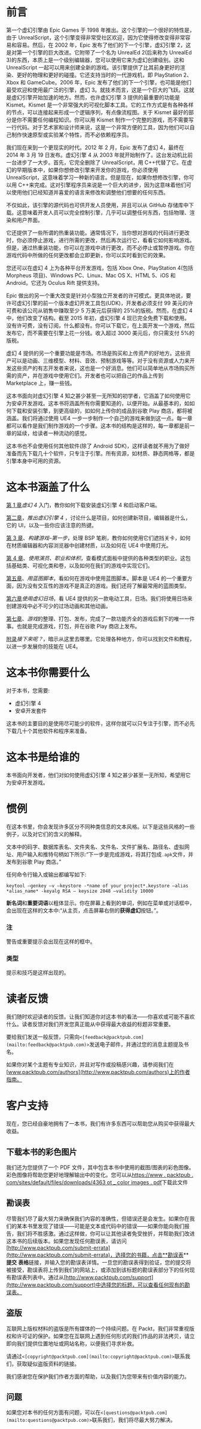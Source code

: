 # 前言

第一个虚幻引擎由 Epic Games 于 1998 年推出。这个引擎的一个很好的特性是，由于 UnrealScript，这个引擎变得非常受社区欢迎，因为它使得修改变得非常容易和容易。然后，在 2002 年，Epic 发布了他们的下一个引擎，虚幻引擎 2，这是对第一个引擎的巨大改进。它附带了一个名为 UnrealEd 2(后来称为 UnrealEd 3)的东西，本质上是一个级别编辑器，您可以使用它来为虚幻创建级别。这和 UnrealScript 一起可以用来创建全新的游戏。该引擎提供了比其前身更好的渲染、更好的物理和更好的碰撞。它还支持当时的一代游戏机，即 PlayStation 2、Xbox 和 GameCube。2006 年，Epic 发布了他们的下一个引擎，也可能是他们最受欢迎和使用最广泛的引擎，虚幻 3。就技术而言，这是一个巨大的飞跃。这就是虚幻引擎开始加速的地方。然而，也许虚幻引擎 3 提供的最重要的功能是 Kismet。Kismet 是一个非常强大的可视化脚本工具。它的工作方式是有各种各样的节点，可以连接起来形成一个逻辑序列，有点像流程图。关于 Kismet 最好的部分是你不需要任何编程知识。你可以用 Kismet 制作一个完整的游戏，而不需要写一行代码。对于艺术家和设计师来说，这是一个非常方便的工具，因为他们可以自己制作快速原型或实验某个特性，而不必依赖程序员。

我们现在来到一个更现实的时代。2012 年 2 月，Epic 发布了虚幻 4，最终在 2014 年 3 月 19 日发布。虚幻引擎 4 从 2003 年就开始制作了。这台发动机比前一台进步了一大步。首先，它完全删除了 UnrealScript，用 C++代替了它。在虚幻的早期版本中，如果你想修改引擎来开发你的游戏，你必须使用 UnrealScript，这意味着学习一种新的语言。但是现在，如果你想修改引擎，你可以用 C++来完成。这对引擎程序员来说是一个巨大的进步，因为这意味着他们可以使用他们已经知道并喜爱的语言来修改和调整他们想要的任何东西。

不仅如此，该引擎的源代码也可供开发人员使用，并且可以从 GitHub 存储库中下载。这意味着开发人员可以完全控制引擎，几乎可以调整任何东西，包括物理、渲染和用户界面。

它还提供了一些所谓的热重装功能。通常情况下，当你想对游戏的代码进行更改时，你必须停止游戏，进行所需的更改，然后再次运行它，看看它如何影响游戏。但是，通过热重装功能，你可以在游戏中进行更改，而不必停止或暂停游戏。你在游戏代码中所做的任何更改都会立即更新，你可以实时看到它的效果。

您还可以在虚幻 4 上为各种平台开发游戏，包括 Xbox One、PlayStation 4(包括 Morpheus 项目)、Windows PC、Linux、Mac OS X、HTML 5、iOS 和 Android。它还为 Oculus Rift 提供支持。

Epic 做出的另一个重大改变是针对小型独立开发者的许可模式。更具体地说，要许可虚幻引擎的前一个版本虚幻开发工具包(UDK)，开发者必须支付 99 美元的许可费和该公司从销售中赚取至少 5 万美元后获得的 25%的版税。然而，在虚幻 4 中，他们改变了结构。截至 2015 年初，虚幻引擎 4 现已完全免费下载和使用。没有许可费，没有订阅，什么都没有。你可以下载它，在上面开发一个游戏，然后发布它，而不需要在引擎上花一分钱。收入超过 3000 美元后，你只需支付 5%的版税。

虚幻 4 提供的另一个重要功能是市场。市场是购买和上传资产的好地方。这些资产可以是动画、三维模型、材料、音效、预制游戏等等。对于没有资源或人力来开发这些资产的有志开发者来说，这也是一个好消息。他们可以简单地从市场购买所需的资产，并在游戏中使用它们。开发者也可以把自己的作品上传到 Marketplace 上，赚一些钱。

这本书面向对虚幻引擎 4 知之甚少甚至一无所知的初学者，它涵盖了如何使用它为安卓开发游戏。这本书将涵盖所有你需要知道的，以便开始。从最基本的，如如何下载和安装引擎，到更高级的，如如何上传你的成品到谷歌 Play 商店，都将被涵盖。我们将通过使用 UE4 一步一步制作一个自己的游戏来做到这一点。每一章都可以看作是我们制作游戏的一个步骤。这本书的结构是这样的，每一章都是前一章的延续，给读者一种流动的感觉。

这本书也不会使用任何其他软件(除了 Android SDK)，这样读者就不用为了做好准备而先下载几十个软件，只专注于引擎。所有资源，如材质、静态网格等，都是引擎本身中可用的资源。

# 这本书涵盖了什么

[第 1 章](1.html#aid-DB7S1 "Chapter 1. Getting Started with Unreal 4")*虚幻 4* 入门，教你如何下载安装虚幻引擎 4 和启动客户端。

[第二章](2.html#aid-I3QM1 "Chapter 2. Launching Unreal Engine 4")，*推出虚幻引擎 4* ，讨论什么是项目，如何创建新项目，编辑器是什么，它的 UI，以及一些你应该注意的热键。

[第 3 章](3.html#aid-MSDG1 "Chapter 3. Building the Game – First Steps")、*构建游戏–第一步*，处理 BSP 笔刷，教你如何使用它们遮挡关卡，如何在材质编辑器和内容浏览器中创建材质，以及如何在 UE4 中使用灯光。

[第 4 章](4.html#aid-VF2I2 "Chapter 4. Using Actors, Classes, and Volumes")、*使用演员、职业和体积*，查看模式面板中提供的各种类型的职业。这包括基础类、可视化类和卷，以及如何在我们的游戏中实现它们。

[第五章](5.html#aid-147LC2 "Chapter 5. Scripting with Blueprints")、*用蓝图脚本*，看如何在游戏中使用蓝图脚本。脚本是 UE4 的一个重要方面，因为没有交互性的游戏不是真正的游戏。我们还将了解最常用的蓝图类型。

[第六章](6.html#aid-19UOO1 "Chapter 6. Using Unreal Matinee")*使用虚幻日场*，看 UE4 提供的另一款电动工具，日场。我们将使用日场来创建游戏中必不可少的过场动画和其他动画。

[第七章](7.html#aid-1DOR01 "Chapter 7. Finishing, Packaging, and Publishing the Game")、*游戏*的整理、打包、发布，完成了一款功能齐全的游戏后剩下的唯一一件事。也就是完成游戏，打包，并在谷歌 Play 商店上发布。

[附录](8.html#aid-1O8H62 "Appendix A. What Next?")*接下来呢？*，暗示从这里去哪里。它处理各种地方，你可以找到文件和教程，以进一步发展你的技能在 UE4。

# 这本书你需要什么

对于本书，您需要:

*   虚幻引擎 4
*   安卓开发套件

这本书的主要目的是使用尽可能少的软件，这样你就可以只专注于引擎，而不必先下载几十个其他软件和程序来准备。

# 这本书是给谁的

本书面向开发者，他们对如何使用虚幻引擎 4 知之甚少甚至一无所知，希望用它为安卓开发游戏。

# 惯例

在这本书里，你会发现许多区分不同种类信息的文本风格。以下是这些风格的一些例子，以及对它们的含义的解释。

文本中的码字、数据库表名、文件夹名、文件名、文件扩展名、路径名、虚拟网址、用户输入和推特句柄如下所示:“下一步是完成游戏，将其打包成`.apk`文件，并发布到谷歌 Play 商店。”

任何命令行输入或输出都编写如下:

```
keytool –genkey –v –keystore -*name of your project*.keystore –alias *alias_name* -keyalg RSA – keysize 2048 –validity 10000

```

**新名词**和**重要词语**以粗体显示。你在屏幕上看到的单词，例如在菜单或对话框中，会出现在这样的文本中:“从主页，点击屏幕右侧的**获得虚幻**按钮。”。

### 注

警告或重要提示会出现在这样的框中。

### 类型

提示和技巧是这样出现的。

# 读者反馈

我们随时欢迎读者的反馈。让我们知道你对这本书的看法——你喜欢或可能不喜欢什么。读者反馈对我们开发您真正能从中获得最大收益的标题非常重要。

要给我们发送一般反馈，只需向`<[feedback@packtpub.com](mailto:feedback@packtpub.com)>`发送电子邮件，并通过您的消息主题提及书名。

如果你对某个主题有专业知识，并且对写作或投稿感兴趣，请参阅我们在[www.packtpub.com/authors](http://www.packtpub.com/authors)上的作者指南。

# 客户支持

现在，您已经自豪地拥有了一本书，我们有许多东西可以帮助您从购买中获得最大收益。

## 下载本书的彩色图片

我们还为您提供了一个 PDF 文件，其中包含本书中使用的截图/图表的彩色图像。彩色图像将帮助您更好地理解输出中的变化。您可以从[https://www . packtpub . com/sites/default/files/downloads/4363 ot _ color images . pdf](https://www.packtpub.com/sites/default/files/downloads/4363OT_ColorImages.pdf)下载此文件

## 勘误表

尽管我们尽了最大努力来确保我们内容的准确性，但错误还是会发生。如果你在我们的某本书里发现了错误——可能是文本或代码中的错误——如果你能向我们报告，我们将不胜感激。通过这样做，你可以让其他读者免受挫折，并帮助我们改进这本书的后续版本。如果您发现任何勘误表，请访问[http://www.packtpub.com/submit-errata](http://www.packtpub.com/submit-errata)，选择您的书籍，点击**勘误表** **提交** **表格**链接，并输入您的勘误表详情。一旦您的勘误表得到验证，您的提交将被接受，勘误表将上传到我们的网站上，或添加到该标题的勘误表部分下的任何现有勘误表列表中。通过从[http://www.packtpub.com/support](http://www.packtpub.com/support)中选择您的标题，可以查看任何现有的勘误表。

## 盗版

互联网上版权材料的盗版是所有媒体的一个持续问题。在 Packt，我们非常重视版权和许可证的保护。如果您在互联网上遇到任何形式的我们作品的非法拷贝，请立即向我们提供位置地址或网站名称，以便我们寻求补救。

请通过`<[copyright@packtpub.com](mailto:copyright@packtpub.com)>`联系我们，获取疑似盗版资料的链接。

我们感谢您在保护我们作者方面的帮助，以及我们为您带来有价值内容的能力。

## 问题

如果您对本书的任何方面有问题，可以在`<[questions@packtpub.com](mailto:questions@packtpub.com)>`联系我们，我们将尽最大努力解决。
